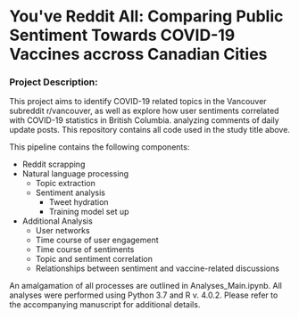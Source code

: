 # You've Reddit All: Comparing Public Sentiment Towards COVID-19 Vaccines accross Canadian Cities

### Project Description:
This project aims to identify COVID-19 related topics in the Vancouver subreddit r/vancouver, as well as explore how user sentiments correlated with COVID-19 statistics in British Columbia. analyzing comments of daily update posts. This repository contains all code used in the study title above.

This pipeline contains the following components:
* Reddit scrapping
* Natural language processing
  * Topic extraction 
  * Sentiment analysis
    * Tweet hydration 
    * Training model set up
* Additional Analysis
  * User networks 
  * Time course of user engagement
  * Time course of sentiments
  * Topic and sentiment correlation
  * Relationships between sentiment and vaccine-related discussions
   
An amalgamation of all processes are outlined in Analyses_Main.ipynb. All analyses were performed using Python 3.7 and R v. 4.0.2. Please refer to the accompanying manuscript for additional details. 


